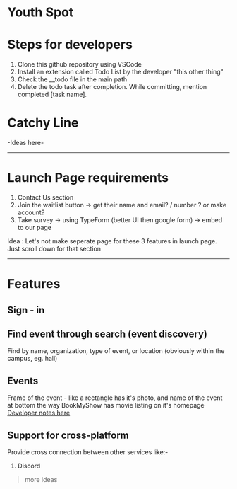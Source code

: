 # Youth Spot

# Steps for developers
1. Clone this github repository using VSCode
2. Install an extension called Todo List by the developer "this other thing"
3. Check the __todo file in the main path
4. Delete the todo task after completion. While committing, mention completed [task name].

# Catchy Line
-Ideas here- 

****

# Launch Page requirements
1. Contact Us section
2. Join the waitlist button -> get their name and email? / number ? or make account?
3. Take survey -> using TypeForm (better UI then google form) -> embed to our page

Idea : Let's not make seperate page for these 3 features in launch page. Just scroll down for that section

****

# Features

## Sign - in 

## Find event through search (event discovery)
Find by name, organization, type of event, or location (obviously within the campus, eg. hall)

## Events
Frame of the event - like a rectangle
        has it's photo, and name of the event at bottom
        the way BookMyShow has movie listing on it's homepage
[Developer notes here](.notes/README.md)

## Support for cross-platform
Provide cross connection between other services like:-
   1. Discord
   > more ideas
